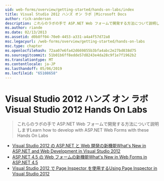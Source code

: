 ```yaml
---
uid: web-forms/overview/getting-started/hands-on-labs/index
title: Visual Studio 2012 ハンズ オン ラボ |Microsoft Docs
author: rick-anderson
description: これらのラボの手で ASP.NET Web フォームで開発する方法について説明します
ms.author: riande
ms.date: 02/13/2013
ms.assetid: d0b8ff04-70e0-4453-a331-a4a4f57d72a8
msc.legacyurl: /web-forms/overview/getting-started/hands-on-labs
msc.type: chapter
ms.openlocfilehash: 72aa07e6fa42d669855b3bfa4abc2e27bd038d75
ms.sourcegitcommit: 51b01b6ff8edde57d8243e4da28c9f1e7f1962b2
ms.translationtype: MT
ms.contentlocale: ja-JP
ms.lasthandoff: 05/06/2019
ms.locfileid: "65108658"
---
```

# <a name="visual-studio-2012-hands-on-labs"></a><span data-ttu-id="7bdac-103">Visual Studio 2012 ハンズ オン ラボ</span><span class="sxs-lookup"><span data-stu-id="7bdac-103">Visual Studio 2012 Hands On Labs</span></span>

> <span data-ttu-id="7bdac-104">これらのラボの手で ASP.NET Web フォームで開発する方法について説明します</span><span class="sxs-lookup"><span data-stu-id="7bdac-104">Learn how to develop with ASP.NET Web Forms with these Hands On Labs</span></span>

- [<span data-ttu-id="7bdac-105">Visual Studio 2012 の ASP.NET と Web 開発の新機能</span><span class="sxs-lookup"><span data-stu-id="7bdac-105">What's New in ASP.NET and Web Development in Visual Studio 2012</span></span>](whats-new-in-aspnet-and-web-development-in-visual-studio-2012.md)
- [<span data-ttu-id="7bdac-106">ASP.NET 4.5 の Web フォームの新機能</span><span class="sxs-lookup"><span data-stu-id="7bdac-106">What's New in Web Forms in ASP.NET 4.5</span></span>](whats-new-in-web-forms-in-aspnet-45.md)
- [<span data-ttu-id="7bdac-107">Visual Studio 2012 で Page Inspector を使用する</span><span class="sxs-lookup"><span data-stu-id="7bdac-107">Using Page Inspector in Visual Studio 2012</span></span>](using-page-inspector-in-visual-studio-2012.md)
